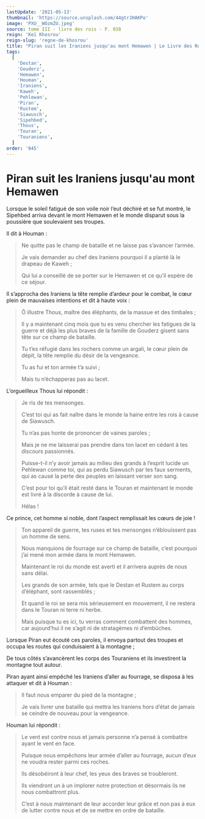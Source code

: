 ```yaml
---
lastUpdate: '2021-05-13'
thumbnail: 'https://source.unsplash.com/44gtrJHAKPo'
image: 'PXU__WOzmZU.jpeg'
source: tome III - livre des rois - P. 038
reign: 'Keï Khosrou'
reign-slug: 'regne-de-khosrou'
title: "Piran suit les Iraniens jusqu'au mont Hemawen | Le Livre des Rois | Shâhnâmeh"
tags:
  [
    'Destan',
    'Gouderz',
    'Hemawen',
    'Houman',
    'Iraniens',
    'Kaweh',
    'Pehlewan',
    'Piran',
    'Rustem',
    'Siawusch',
    'Sipehbed',
    'Thous',
    'Touran',
    'Touraniens',
  ]
order: '045'
---
```


# Piran suit les Iraniens jusqu'au mont Hemawen

Lorsque le soleil fatigué de son voile noir l’eut déchiré et se fut montré, le Sipehbed arriva devant le mont Hemawen et le monde disparut sous la poussière que soulevaient ses troupes.

Il dit à Houman :

> Ne quitte pas le champ de bataille et ne laisse pas s’avancer l’armée.
>
> Je vais demander au chef des Iraniens pourquoi il a planté là le drapeau de Kaweh ;
>
> Qui lui a conseillé de se porter sur le Hemawen et ce qu’il espère de ce séjour.

Il s’approcha des Iraniens la tête remplie d’ardeur pour le combat, le cœur plein de mauvaises intentions et dit à haute voix :

> Ô illustre Thous, maître des éléphants, de la massue et des timbales ;
>
> Il y a maintenant cinq mois que tu es venu chercher les fatigues de la guerre et déjà les plus braves de la famille de Gouderz gisent sans tête sur ce champ de bataille.
>
> Tu t’es réfugié dans les rochers comme un argali, le cœur plein de dépit, la tête remplie du désir de la vengeance.
>
> Tu as fui et ton armée t’a suivi ;
>
> Mais tu n’échapperas pas au lacet.

L’orgueilleux Thous lui répondit :

> Je ris de tes mensonges.
>
> C’est toi qui as fait naître dans le monde la haine entre les rois à cause de Siawusch.
>
> Tu n’as pas honte de prononcer de vaines paroles ;
>
> Mais je ne me laisserai pas prendre dans ton lacet en cédant à tes discours passionnés.
>
> Puisse-t-il n’y avoir jamais au milieu des grands à l’esprit lucide un Pehlewan comme toi, qui as perdu Siawusch par tes faux serments, qui as causé la perte des peuples en laissant verser son sang.
>
> C’est pour toi qu’il était resté dans le Touran et maintenant le monde est livré à la discorde à cause de lui.
>
> Hélas !

Ce prince, cet homme si noble, dont l’aspect remplissait les cœurs de joie !
>
> Ton appareil de guerre, tes ruses et tes mensonges n’éblouissent pas un homme de sens.
>
> Nous manquions de fourrage sur ce champ de bataille, c’est pourquoi j’ai mené mon armée dans le mont Hemawen.
>
> Maintenant le roi du monde est averti et il arrivera auprès de nous sans délai.
>
> Les grands de son armée, tels que le Destan et Rustem au corps d’éléphant, sont rassemblés ;
>
> Et quand le roi se sera mis sérieusement en mouvement, il ne restera dans le Touran ni terre ni herbe.
>
> Mais puisque tu es ici, tu verras comment combattent des hommes, car aujourd’hui il ne s’agit ni de stratagèmes ni d’embûches.

Lorsque Piran eut écouté ces paroles, il envoya partout des troupes et occupa les routes qui conduisaient à la montagne ;

De tous côtés s’avancèrent les corps des Touraniens et ils investirent la montagne tout autour.

Piran ayant ainsi empêché les Iraniens d’aller au fourrage, se disposa à les attaquer et dit à Houman :

> Il faut nous emparer du pied de la montagne ;
>
> Je vais livrer une bataille qui mettra les Iraniens hors d’état de jamais se ceindre de nouveau pour la vengeance.

Houman lui répondit :

> Le vent est contre nous et jamais personne n’a pensé à combattre ayant le vent en face.
>
> Puisque nous empêchons leur armée d’aller au fourrage, aucun d’eux ne voudra rester parmi ces roches.
>
> lls désobéiront à leur chef, les yeux des braves se troubleront.
>
> Ils viendront un à un implorer notre protection et désormais ils ne nous combattront plus.
>
> C’est à nous maintenant de leur accorder leur grâce et non pas à eux de lutter contre nous et de se mettre en ordre de bataille.
